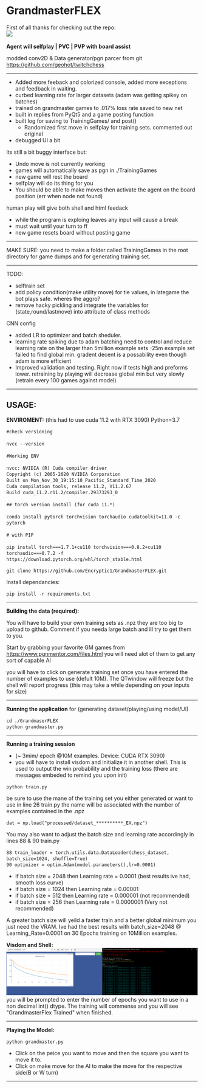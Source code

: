 # GrandmasterFLEX

First of all thanks for checking out the repo:
<br />
<img width=450px src="https://i.kym-cdn.com/entries/icons/mobile/000/027/838/Untitled-1.jpg" />

**Agent will selfplay | PVC | PVP with board assist**

modded conv2D & Data generator/pgn parcer from git https://github.com/geohot/twitchchess
*************************************************************
- Added more feeback and colorized console, added more exceptions and feedback in waiting.
- curbed learning rate for larger datasets (adam was getting spikey on batches)
- trained on grandmaster games to .017% loss rate saved to new net
- built in replies from PyQt5 and a game posting function
- built log for saving to TrainingGames/ and post()
	- Randomized first move in selfplay for training sets. commented out original
- debugged UI a bit



Its still a bit buggy interface but: 
- Undo move is not currently working
- games will automatically save as pgn in ./TrainingGames 
- new game will rest the board
- selfplay will do its thing for you
- You should be able to make moves then activate the agent on the board position (err when node not found)


human play will give both shell and html feedack
- while the program is exploing leaves any input will cause a break
- must wait until your turn to ff 
- new game resets board without posting game

*************************************************************
MAKE SURE: 
you need to make a folder called TrainingGames in the root directory for game dumps and for generating training set.
*************************************************************

TODO:
- selftrain set
-  add policy condition(make utility move) for tie values, in lategame the bot plays safe. wheres the aggro?
- remove hacky pickling and integrate the variables for (state,round/lastmove) into attribute of class methods


CNN config
- added LR to optimizer and batch sheduler.
- learning rate spiking due to adam batching need to control and reduce learning rate on the larger than 5million example sets
-25m example set failed to find global min. gradent decent is a possability even though adam is more efficient
- Improved validation and testing. Right now if tests high and preforms lower. retraining by playing will decrease global min but very slowly (retrain every 100 games against model)

*************************************************************
## USAGE: 

**ENVIROMENT:** 
(this had to use cuda 11.2 with RTX 3090) Python=3.7
```
#check versioning

nvcc --version 

#Working ENV

nvcc: NVIDIA (R) Cuda compiler driver
Copyright (c) 2005-2020 NVIDIA Corporation
Built on Mon_Nov_30_19:15:10_Pacific_Standard_Time_2020
Cuda compilation tools, release 11.2, V11.2.67
Build cuda_11.2.r11.2/compiler.29373293_0

## torch version install (for cuda 11.*)

conda install pytorch torchvision torchaudio cudatoolkit=11.0 -c pytorch

# with PIP

pip install torch===1.7.1+cu110 torchvision===0.8.2+cu110 torchaudio===0.7.2 -f https://download.pytorch.org/whl/torch_stable.html
```


```
git clone https://github.com/Encryptic1/GrandmasterFLEX.git
```
Install dependancies:
```
pip install -r requirements.txt
```
*************************************************************
**Building the data (required):**

You will have to build your own training sets as .npz they are too big to upload to github. Comment if you needa large batch and ill try to get them to you. 

Start by grabbing your favorite GM games from https://www.pgnmentor.com/files.html you will need alot of them to get any sort of capable AI

you will have to click on generate training set once you have entered the number of examples to use (defult 10M). The QTwindow will freeze but the shell will report progress (this may take a while depending on your inputs for size)
*************************************************************
**Running the application**
for (generating dataset/playing/using model/UI)
```
cd ./GrandmaserFLEX
python grandmaster.py
```
*************************************************************
**Running a training session**
- (~ 3mim/ epoch @10M examples. Device: CUDA RTX 3090)
- you will have to install visdom and initialize it in another shell. This is used to output the win probability and the training loss (there are messages embeded to remind you upon init)
```
python train.py
```
be sure to use the mane of the training set you either generated or want to use in line 26 train.py the name will be associated with the number of examples contained in the .npz
```
dat = np.load("processed/dataset_**********_EX.npz")
```
You may also want to adjust the batch size and learning rate accordingly
in lines 88 & 90 train.py
```
88 train_loader = torch.utils.data.DataLoader(chess_dataset, batch_size=1024, shuffle=True)
90 optimizer = optim.Adam(model.parameters(),lr=0.0001)
```
- if batch size = 2048 then Learning rate = 0.0001 (best results ive had, smooth loss curve)
- if batch size = 1024 then Learning rate = 0.00001
- if batch size = 512 then Learning rate = 0.000001 (not recommended)
- if batch size = 256 then Learning rate = 0.0000001 (Very not recommended)

A greater batch size will yeild a faster train and a better global minimum you just need the VRAM. 
Ive had the best results with batch_size=2048 @ Learning_Rate=0.0001 on 30 Epochs training on 10Million examples.

**Visdom and Shell:**
<img width=600px src="https://raw.githubusercontent.com/Encryptic1/GrandmasterFLEX/main/train1.PNG" />
you will be prompted to enter the number of epochs you want to use in a non decimal int() dtype. The training will commense and you will see "GrandmasterFlex Trained" when finished.

*************************************************************
**Playing the Model:**
```
python grandmaster.py
```
- Click on the peice you want to move and then the square you want to move it to. 
- Click on make move for the AI to make the move for the respective side(B or W turn)
*************************************************************
